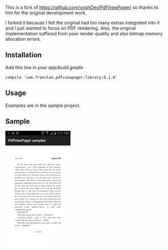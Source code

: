 This is a fork of https://github.com/voghDev/PdfViewPager/ so thanks to him for the original development work.

I forked it because I felt the original had too many extras integrated into it and I just wanted to focus on PDF rendering.
Also, the original implementation suffered from poor render quality and also bitmap memory allocation errors.


Installation
------------

Add this line in your *app/build.gradle*

    compile 'com.franctan.pdfviewpager:library:0.1.0'


Usage
-----

Examples are in the sample project.

Sample
------
![Alt Text](https://raw.githubusercontent.com/fkruege/PdfViewPager/master/screenshots/remote.gif)


